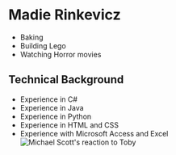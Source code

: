 # Madie Rinkevicz
* Baking
* Building Lego
* Watching Horror movies
## Technical Background
- Experience in C#
- Experience in Java
- Experience in Python
- Experience in HTML and CSS
- Experience with Microsoft Access and Excel
![Michael Scott's reaction to Toby](https://helios-i.mashable.com/imagery/articles/05y5eGz02le19JXrHwiU1TB/hero-image.fill.size_1200x1200.v1626877109.png)





